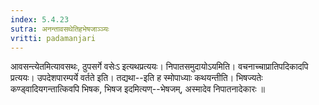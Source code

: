 ```yaml
---
index: 5.4.23
sutra: अनन्तावसथेतिहभेषजाञ्ञ्यः
vritti: padamanjari
---
```


 आवसन्त्येतमित्यावसथः, ठुपसर्गे वसेःऽ इत्यथप्रत्ययः। निपातसमुदायोऽयमिति। वचनाच्चाप्रातिपदिकादपि प्रत्ययः। उपदेशपारम्पर्ये वर्तते इति। तद्यथा--इति ह स्मोपाध्याः कथयन्तीति। भिषज्यतेः कण्ड्वादियगन्तात्किवपि भिषक, भिषज इदमित्यण्--भेषजम्, अस्मादेव निपातनादेकारः ॥